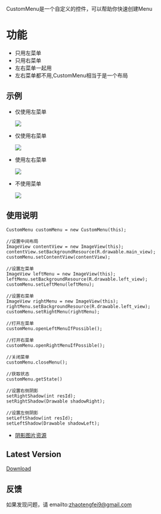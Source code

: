 CustomMenu是一个自定义的控件，可以帮助你快速创建Menu

# 功能

* 只用左菜单
* 只用右菜单
* 左右菜单一起用
* 左右菜单都不用,CustomMenu相当于是一个布局

## 示例

* 仅使用左菜单

  ![](https://github.com/flyfei/CustomMenu/blob/master/resources/only_left_menu.gif)

* 仅使用右菜单

  ![](https://github.com/flyfei/CustomMenu/blob/master/resources/only_right_menu.gif)

* 使用左右菜单

  ![](https://github.com/flyfei/CustomMenu/blob/master/resources/double_menu.gif)

* 不使用菜单

  ![](https://github.com/flyfei/CustomMenu/blob/master/resources/no_menu.gif)


## 使用说明


```
CustomMenu customMenu = new CustomMenu(this);

//设置中间布局
ImageView contentView = new ImageView(this);
contentView.setBackgroundResource(R.drawable.main_view);
customMenu.setContentView(contentView);

//设置左菜单
ImageView leftMenu = new ImageView(this);
leftMenu.setBackgroundResource(R.drawable.left_view);
customMenu.setLeftMenu(leftMenu);

//设置右菜单
ImageView rightMenu = new ImageView(this);
rightMenu.setBackgroundResource(R.drawable.left_view);
customMenu.setRightMenu(rightMenu);

//打开左菜单
customMenu.openLeftMenuIfPossible();

//打开右菜单
customMenu.openRightMenuIfPossible();

//关闭菜单
customMenu.closeMenu();

//获取状态
customMenu.getState()

//设置右侧阴影
setRightShadow(int resId);
setRightShadow(Drawable shadowRight);

//设置左侧阴影
setLeftShadow(int resId);
setLeftShadow(Drawable shadowLeft);
```

* [阴影图片资源]()

## Latest Version


[Download](https://github.com/flyfei/CustomMenu/archive/V0.0.2.zip)


## 反馈

如果发现问题，请 emailto:zhaotengfei9@gmail.com



